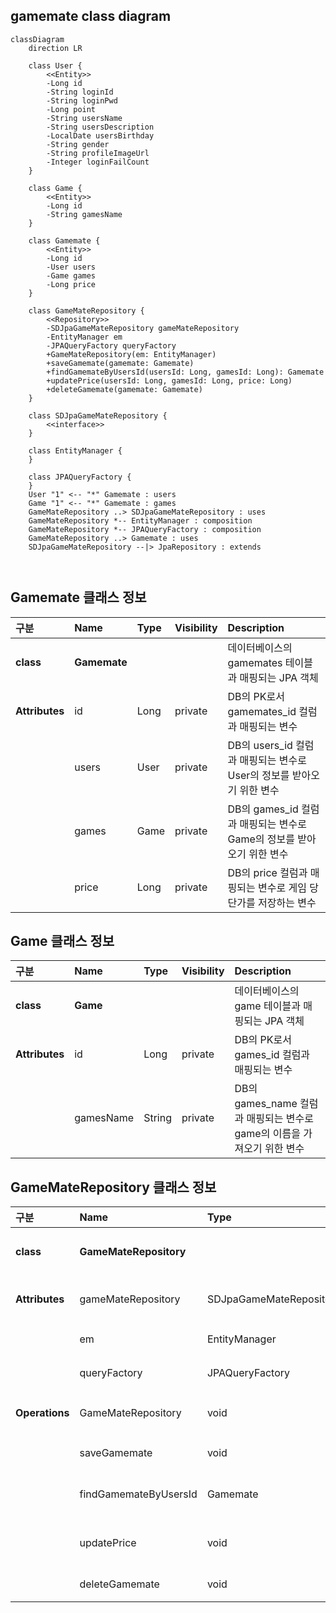 ## gamemate class diagram
```mermaid
classDiagram
    direction LR
    
    class User {
        <<Entity>>
        -Long id
        -String loginId
        -String loginPwd
        -Long point
        -String usersName
        -String usersDescription
        -LocalDate usersBirthday
        -String gender
        -String profileImageUrl
        -Integer loginFailCount
    }

    class Game {
        <<Entity>>
        -Long id
        -String gamesName
    }

    class Gamemate {
        <<Entity>>
        -Long id
        -User users
        -Game games
        -Long price
    }
    
    class GameMateRepository {
        <<Repository>>
        -SDJpaGameMateRepository gameMateRepository
        -EntityManager em
        -JPAQueryFactory queryFactory
        +GameMateRepository(em: EntityManager)
        +saveGamemate(gamemate: Gamemate)
        +findGamemateByUsersId(usersId: Long, gamesId: Long): Gamemate
        +updatePrice(usersId: Long, gamesId: Long, price: Long)
        +deleteGamemate(gamemate: Gamemate)
    }

    class SDJpaGameMateRepository {
        <<interface>>
    }

    class EntityManager {
    }

    class JPAQueryFactory {
    }
    User "1" <-- "*" Gamemate : users
    Game "1" <-- "*" Gamemate : games
    GameMateRepository ..> SDJpaGameMateRepository : uses
    GameMateRepository *-- EntityManager : composition
    GameMateRepository *-- JPAQueryFactory : composition
    GameMateRepository ..> Gamemate : uses
    SDJpaGameMateRepository --|> JpaRepository : extends
    
    
```

## Gamemate 클래스 정보

| 구분             | Name         | Type | Visibility | Description                                    |
|:---------------|:-------------|:-----|:-----------|:-----------------------------------------------|
| **class**      | **Gamemate** |      |            | 데이터베이스의 gamemates 테이블과 매핑되는 JPA 객체             |
| **Attributes** | id           | Long | private    | DB의 PK로서 gamemates_id 컬럼과 매핑되는 변수              |
|                | users        | User | private    | DB의 users_id 컬럼과 매핑되는 변수로 User의 정보를 받아오기 위한 변수 |
|                | games        | Game | private    | DB의 games_id 컬럼과 매핑되는 변수로 Game의 정보를 받아오기 위한 변수 |
|                | price        | Long | private    | DB의 price 컬럼과 매핑되는 변수로 게임 당 단가를 저장하는 변수        |

## Game 클래스 정보

| 구분             | Name      | Type   | Visibility | Description                                      |
|:---------------|:----------|:-------|:-----------|:-------------------------------------------------|
| **class**      | **Game**  |        |            | 데이터베이스의 game 테이블과 매핑되는 JPA 객체                    |
| **Attributes** | id        | Long   | private    | DB의 PK로서 games_id 컬럼과 매핑되는 변수                    |
|                | gamesName | String | private    | DB의 games_name 컬럼과 매핑되는 변수로 game의 이름을 가져오기 위한 변수 |


## GameMateRepository 클래스 정보

| 구분             | Name                   | Type                    | Visibility | Description                                   |
|:---------------|:-----------------------|:------------------------|:-----------|:----------------------------------------------|
| **class**      | **GameMateRepository** |                         |            | DB에 저장된 게임메이트 정보를 생성, 수정, 삭제, 조회를 위한 class    |
| **Attributes** | gameMateRepository     | SDJpaGameMateRepository | private    | 생성, 수정, 삭제, 조회 쿼리를 쉽게 사용하기 위한 Spring Data JPA |
|                | em                     | EntityManager           | private    | 엔티티 객체를 관리해주는 객체                              |
|                | queryFactory           | JPAQueryFactory         | private    | Query DSL 기능을 사용하기 위한 객체                      |
| **Operations** | GameMateRepository     | void                    | public     | GameMateRepository 클래스 생성 및 초기화하는 생성자         |
|                | saveGamemate           | void                    | public     | 게임메이트 정보를 DB에 저장하는 함수                         |
|                | findGamemateByUsersId  | Gamemate                | public     | DB에 저장된 게임메이트 정보를 사용자ID를 통해 조회하여 반환하는 함수      |
|                | updatePrice            | void                    | public     | 사용자가 초기에 설정해놓은 게임 당 단가를 변경하는 함수               |
|                | deleteGamemate         | void                    | public     | 게임메이트 정보를 DB에서 삭제하는 함수                        |